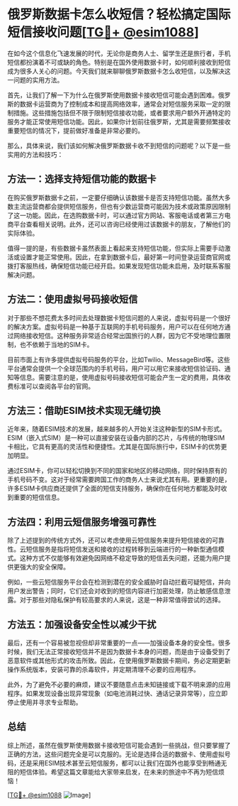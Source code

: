 # 俄罗斯数据卡怎么收短信？轻松搞定国际短信接收问题[[TG💪+ @esim1088](https://t.me/s/esim1088)]

在如今这个信息化飞速发展的时代，无论你是商务人士、留学生还是旅行者，手机短信都扮演着不可或缺的角色。特别是在国外使用数据卡时，如何顺利接收到短信成为很多人关心的问题。今天我们就来聊聊俄罗斯数据卡怎么收短信，以及解决这一问题的实用方法。

首先，让我们了解一下为什么在俄罗斯使用数据卡接收短信可能会遇到困难。俄罗斯的数据卡运营商为了控制成本和提高网络效率，通常会对短信服务采取一定的限制措施。这些措施包括但不限于限制短信接收功能，或者要求用户额外开通特定的服务才能正常使用短信功能。因此，如果你计划前往俄罗斯，尤其是需要频繁接收重要短信的情况下，提前做好准备是非常必要的。

那么，具体来说，我们该如何解决俄罗斯数据卡收不到短信的问题呢？以下是一些实用的方法和技巧：

## 方法一：选择支持短信功能的数据卡

在购买俄罗斯数据卡之前，一定要仔细确认该数据卡是否支持短信功能。虽然大多数主流运营商都会提供短信服务，但也有少数运营商可能因为技术或政策原因限制了这一功能。因此，在选购数据卡时，可以通过官方网站、客服电话或者第三方电商平台查看相关说明。此外，还可以咨询已经使用过该数据卡的朋友，了解他们的实际体验。

值得一提的是，有些数据卡虽然表面上看起来支持短信功能，但实际上需要手动激活或设置才能正常使用。因此，在拿到数据卡后，最好第一时间登录运营商官网或拨打客服热线，确保短信功能已经开启。如果发现短信功能未启用，及时联系客服解决问题。

## 方法二：使用虚拟号码接收短信

对于那些不想花费太多时间去处理数据卡短信问题的人来说，虚拟号码是一个很好的解决方案。虚拟号码是一种基于互联网的手机号码服务，用户可以在任何地方通过网络接收短信。这种服务非常适合经常出国旅行的人群，因为它不受地理位置限制，也不依赖于当地的SIM卡。

目前市面上有许多提供虚拟号码服务的平台，比如Twilio、MessageBird等。这些平台通常会提供一个全球范围内的手机号码，用户可以用它来接收短信验证码、通知等信息。需要注意的是，使用虚拟号码接收短信可能会产生一定的费用，具体收费标准可以查阅各平台的官网。

## 方法三：借助ESIM技术实现无缝切换

近年来，随着ESIM技术的发展，越来越多的人开始关注这种新型的SIM卡形式。ESIM（嵌入式SIM）是一种可以直接安装在设备内部的芯片，与传统的物理SIM卡相比，它具有更高的灵活性和便捷性。尤其是在国际旅行中，ESIM卡的优势更加明显。

通过ESIM卡，你可以轻松切换到不同的国家和地区的移动网络，同时保持原有的手机号码不变。这对于经常需要跨国工作的商务人士来说尤其有用。更重要的是，许多ESIM卡供应商还提供了全面的短信支持服务，确保你在任何地方都能及时收到重要的短信信息。

## 方法四：利用云短信服务增强可靠性

除了上述提到的传统方式外，还可以考虑使用云短信服务来提升短信接收的可靠性。云短信服务是指将短信发送和接收的过程转移到云端进行的一种新型通信模式。这种方式不仅能够有效避免因网络不稳定导致的短信丢失问题，还能为用户提供更强大的安全保障。

例如，一些云短信服务平台会在检测到潜在的安全威胁时自动拦截可疑短信，并向用户发出警告；同时，它们还会对收到的短信内容进行加密处理，防止敏感信息泄露。对于那些对隐私保护有较高要求的人来说，这是一种非常值得尝试的选择。

## 方法五：加强设备安全性以减少干扰

最后，还有一个容易被忽视但却非常重要的一点——加强设备本身的安全性。很多时候，我们无法正常接收短信并不是因为数据卡本身的问题，而是由于设备受到了恶意软件或其他形式的攻击所致。因此，在使用俄罗斯数据卡期间，务必定期更新操作系统版本，安装可靠的杀毒软件，并定期清理不必要的应用程序。

此外，为了避免不必要的麻烦，建议不要随意点击未知链接或下载不明来源的应用程序。如果发现设备出现异常现象（如电池消耗过快、通话记录异常等），应立即停止使用并寻求专业帮助。

## 总结

综上所述，虽然在俄罗斯使用数据卡接收短信可能会遇到一些挑战，但只要掌握了正确的方法，这些问题完全是可以克服的。无论是选择合适的数据卡、使用虚拟号码，还是采用ESIM技术甚至云短信服务，都可以让我们在国外也能享受到畅通无阻的短信体验。希望这篇文章能给大家带来启发，在未来的旅途中不再为短信烦恼！

[[TG💪+ @esim1088](https://t.me/s/esim1088) ![Image](https://i.postimg.cc/4NQfJmqS/Snipaste-2025-05-13-00-14-12.png)]